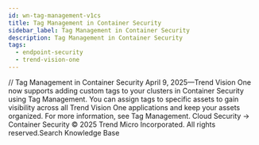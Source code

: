 ```yaml
---
id: wn-tag-management-v1cs
title: Tag Management in Container Security
sidebar_label: Tag Management in Container Security
description: Tag Management in Container Security
tags:
  - endpoint-security
  - trend-vision-one
---
```


/*<![CDATA[*/ $('#title').html($('meta[name=map-description]').attr('content')); /*]]>*/ Tag Management in Container Security April 9, 2025—Trend Vision One now supports adding custom tags to your clusters in Container Security using Tag Management. You can assign tags to specific assets to gain visibility across all Trend Vision One applications and keep your assets organized. For more information, see Tag Management. Cloud Security → Container Security © 2025 Trend Micro Incorporated. All rights reserved.Search Knowledge Base